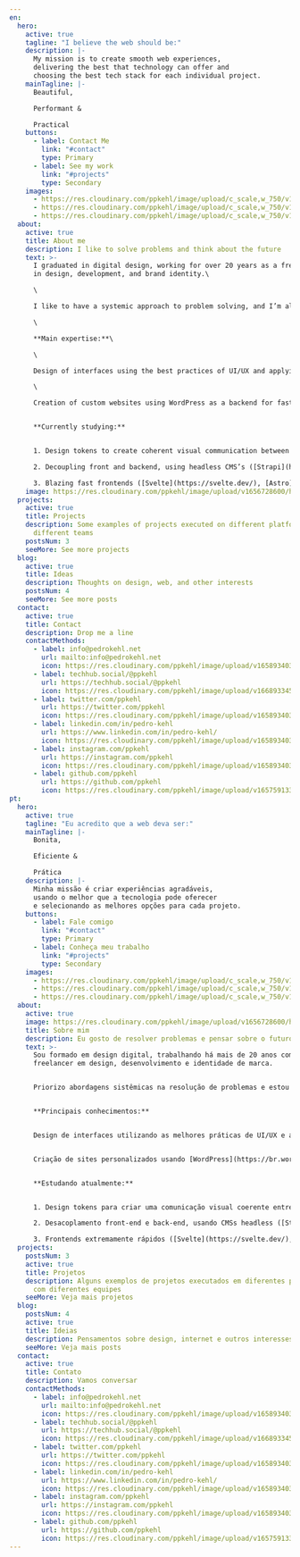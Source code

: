 ```yaml
---
en:
  hero:
    active: true
    tagline: "I believe the web should be:"
    description: |-
      My mission is to create smooth web experiences, 
      delivering the best that technology can offer and 
      choosing the best tech stack for each individual project.
    mainTagline: |-
      Beautiful,

      Performant &

      Practical
    buttons:
      - label: Contact Me
        link: "#contact"
        type: Primary
      - label: See my work
        link: "#projects"
        type: Secondary
    images:
      - https://res.cloudinary.com/ppkehl/image/upload/c_scale,w_750/v1658781083/home/hero/vintage-heart_rd5edv.webp
      - https://res.cloudinary.com/ppkehl/image/upload/c_scale,w_750/v1658779708/home/hero/vintage-brain_posxok.webp
      - https://res.cloudinary.com/ppkehl/image/upload/c_scale,w_750/v1658777399/home/hero/vintage-eye_ww0y4t.webp
  about:
    active: true
    title: About me
    description: I like to solve problems and think about the future
    text: >-
      I graduated in digital design, working for over 20 years as a freelancer
      in design, development, and brand identity.\

      \

      I like to have a systemic approach to problem solving, and I’m always studying what is new in the field of technology.\

      \

      **Main expertise:**\

      \

      Design of interfaces using the best practices of UI/UX and applying the concept of design tokens for scalable development in different platforms/products.\

      \

      Creation of custom websites using WordPress as a backend for fast and efficient results.


      **Currently studying:**


      1. Design tokens to create coherent visual communication between teams and products ([Style Dictionary](https://amzn.github.io/style-dictionary), [Figma Tokens](https://www.figmatokens.com/))

      2. Decoupling front and backend, using headless CMS’s ([Strapi](https://strapi.io/), [Payload CMS](https://payloadcms.com/), [Netlify CMS](https://www.netlifycms.org/)  and other headless CMS’s)

      3. Blazing fast frontends ([Svelte](https://svelte.dev/), [Astro](https://astro.build/))
    image: https://res.cloudinary.com/ppkehl/image/upload/v1656728600/home/about/pedro-kehl-400_xd6bmu.webp
  projects:
    active: true
    title: Projects
    description: Some examples of projects executed on different platforms with
      different teams
    postsNum: 3
    seeMore: See more projects
  blog:
    active: true
    title: Ideas
    description: Thoughts on design, web, and other interests
    postsNum: 4
    seeMore: See more posts
  contact:
    active: true
    title: Contact
    description: Drop me a line
    contactMethods:
      - label: info@pedrokehl.net
        url: mailto:info@pedrokehl.net
        icon: https://res.cloudinary.com/ppkehl/image/upload/v1658934033/icons/icon-mail_tyul5l.svg
      - label: techhub.social/@ppkehl
        url: https://techhub.social/@ppkehl
        icon: https://res.cloudinary.com/ppkehl/image/upload/v1668933459/icons/mastodon_fhq4bo.svg
      - label: twitter.com/ppkehl
        url: https://twitter.com/ppkehl
        icon: https://res.cloudinary.com/ppkehl/image/upload/v1658934033/icons/icon-twitter_tkrgzz.svg
      - label: linkedin.com/in/pedro-kehl
        url: https://www.linkedin.com/in/pedro-kehl/
        icon: https://res.cloudinary.com/ppkehl/image/upload/v1658934033/icons/icon-linkedin_ojsf6k.svg
      - label: instagram.com/ppkehl
        url: https://instagram.com/ppkehl
        icon: https://res.cloudinary.com/ppkehl/image/upload/v1658934033/icons/icon-instagram_ljjd3k.svg
      - label: github.com/ppkehl
        url: https://github.com/ppkehl
        icon: https://res.cloudinary.com/ppkehl/image/upload/v1657591338/icons/logo-github_o8nj8f_ltj0dc.svg
pt:
  hero:
    active: true
    tagline: "Eu acredito que a web deva ser:"
    mainTagline: |-
      Bonita,

      Eficiente &

      Prática
    description: |-
      Minha missão é criar experiências agradáveis, 
      usando o melhor que a tecnologia pode oferecer 
      e selecionando as melhores opções para cada projeto.
    buttons:
      - label: Fale comigo
        link: "#contact"
        type: Primary
      - label: Conheça meu trabalho
        link: "#projects"
        type: Secondary
    images:
      - https://res.cloudinary.com/ppkehl/image/upload/c_scale,w_750/v1658781083/home/hero/vintage-heart_rd5edv.webp
      - https://res.cloudinary.com/ppkehl/image/upload/c_scale,w_750/v1658779708/home/hero/vintage-brain_posxok.webp
      - https://res.cloudinary.com/ppkehl/image/upload/c_scale,w_750/v1658777399/home/hero/vintage-eye_ww0y4t.webp
  about:
    active: true
    image: https://res.cloudinary.com/ppkehl/image/upload/v1656728600/home/about/pedro-kehl-400_xd6bmu.webp
    title: Sobre mim
    description: Eu gosto de resolver problemas e pensar sobre o futuro
    text: >-
      Sou formado em design digital, trabalhando há mais de 20 anos como
      freelancer em design, desenvolvimento e identidade de marca.


      Priorizo abordagens sistêmicas na resolução de problemas e estou sempre estudando o que há de novo na área de tecnologia.


      **Principais conhecimentos:**


      Design de interfaces utilizando as melhores práticas de UI/UX e aplicando o conceito de design tokens para desenvolvimento escalável em diferentes plataformas/produtos.


      Criação de sites personalizados usando [WordPress](https://br.wordpress.org/) como backend para resultados rápidos e eficientes.


      **Estudando atualmente:**


      1. Design tokens para criar uma comunicação visual coerente entre times e produtos ([Style Dictionary](https://amzn.github.io/style-dictionary), [Figma Tokens](https://www.figmatokens.com/))

      2. Desacoplamento front-end e back-end, usando CMSs headless ([Strapi](https://strapi.io/), [Payload CMS](https://payloadcms.com/), [Netlify CMS](https://www.netlifycms.org/)  e outros CMSs headless)

      3. Frontends extremamente rápidos ([Svelte](https://svelte.dev/), [Astro](https://astro.build/))
  projects:
    postsNum: 3
    active: true
    title: Projetos
    description: Alguns exemplos de projetos executados em diferentes plataformas
      com diferentes equipes
    seeMore: Veja mais projetos
  blog:
    postsNum: 4
    active: true
    title: Ideias
    description: Pensamentos sobre design, internet e outros interesses
    seeMore: Veja mais posts
  contact:
    active: true
    title: Contato
    description: Vamos conversar
    contactMethods:
      - label: info@pedrokehl.net
        url: mailto:info@pedrokehl.net
        icon: https://res.cloudinary.com/ppkehl/image/upload/v1658934033/icons/icon-mail_tyul5l.svg
      - label: techhub.social/@ppkehl
        url: https://techhub.social/@ppkehl
        icon: https://res.cloudinary.com/ppkehl/image/upload/v1668933459/icons/mastodon_fhq4bo.svg
      - label: twitter.com/ppkehl
        url: https://twitter.com/ppkehl
        icon: https://res.cloudinary.com/ppkehl/image/upload/v1658934033/icons/icon-twitter_tkrgzz.svg
      - label: linkedin.com/in/pedro-kehl
        url: https://www.linkedin.com/in/pedro-kehl/
        icon: https://res.cloudinary.com/ppkehl/image/upload/v1658934033/icons/icon-linkedin_ojsf6k.svg
      - label: instagram.com/ppkehl
        url: https://instagram.com/ppkehl
        icon: https://res.cloudinary.com/ppkehl/image/upload/v1658934033/icons/icon-instagram_ljjd3k.svg
      - label: github.com/ppkehl
        url: https://github.com/ppkehl
        icon: https://res.cloudinary.com/ppkehl/image/upload/v1657591338/icons/logo-github_o8nj8f_ltj0dc.svg
---
```

